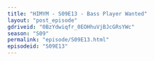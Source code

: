 ```yaml
---
title: "HIMYM - S09E13 - Bass Player Wanted"
layout: "post_episode"
gdriveid: "0BzYdwiqfr_0EOHhuVjBJcGRsYWc"
season: "S09"
permalink: "episode/S09E13.html"
episodeid: "S09E13"
---
```

